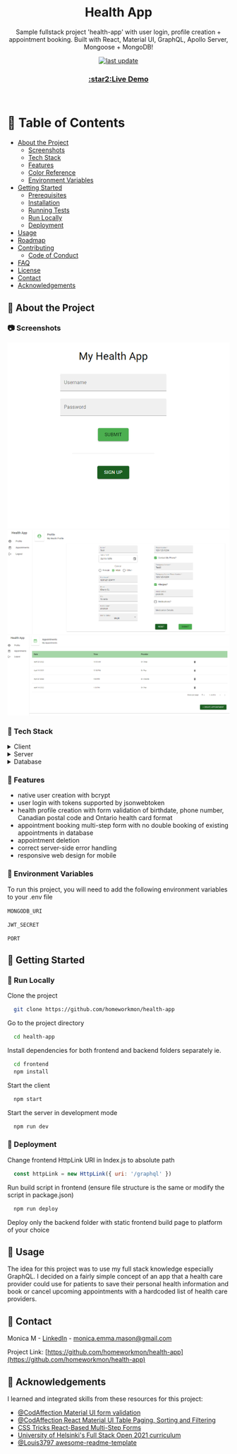 <div align="center">

  <h1>Health App</h1>
  
  <p>
    Sample fullstack project 'health-app' with user login, profile creation + appointment booking. 
    Built with React, Material UI, GraphQL, Apollo Server, Mongoose + MongoDB!
  </p>
  
  
<!-- Badges -->
<p>
  <a href="">
    <img src="https://img.shields.io/github/last-commit/homeworkmon/health-app" alt="last update" />
  </a>
</p>
   
<h3>
    <a href="https://health-app-homeworkmon.herokuapp.com/">:star2:Live Demo</a>
</h3>
</div>

<br />

<!-- Table of Contents -->
# :notebook_with_decorative_cover: Table of Contents

- [About the Project](#star2-about-the-project)
  * [Screenshots](#camera-screenshots)
  * [Tech Stack](#space_invader-tech-stack)
  * [Features](#dart-features)
  * [Color Reference](#art-color-reference)
  * [Environment Variables](#key-environment-variables)
- [Getting Started](#toolbox-getting-started)
  * [Prerequisites](#bangbang-prerequisites)
  * [Installation](#gear-installation)
  * [Running Tests](#test_tube-running-tests)
  * [Run Locally](#running-run-locally)
  * [Deployment](#triangular_flag_on_post-deployment)
- [Usage](#eyes-usage)
- [Roadmap](#compass-roadmap)
- [Contributing](#wave-contributing)
  * [Code of Conduct](#scroll-code-of-conduct)
- [FAQ](#grey_question-faq)
- [License](#warning-license)
- [Contact](#handshake-contact)
- [Acknowledgements](#gem-acknowledgements)

  

<!-- About the Project -->
## :star2: About the Project


<!-- Screenshots -->
### :camera: Screenshots

<div align="center"> 
  <img src="https://github.com/homeworkmon/health-app/blob/main/assets/login.PNG/?raw=true" alt="screenshot-login" />
</div>
<div align="center"> 
  <img src="https://github.com/homeworkmon/health-app/blob/main/assets/profile.PNG/?raw=true" alt="screenshot-login" />
</div>
<div align="center"> 
  <img src="https://github.com/homeworkmon/health-app/blob/main/assets/appointments.PNG/?raw=true" alt="screenshot-login" />
</div>


<!-- TechStack -->
### :space_invader: Tech Stack

<details>
  <summary>Client</summary>
  <ul>
    <li><a href="https://reactjs.org/">React.js</a></li>
    <li><a href="https://mui.com/">Material UI</a></li>
    <li><a href="https://date-fns.org/">Date-Fns</a></li>
  </ul>
</details>

<details>
  <summary>Server</summary>
  <ul>
    <li><a href="https://graphql.org/">GraphQL</a></li>
    <li><a href="https://www.npmjs.com/package/apollo-server-express">Apollo-Server-Express</a></li>
  </ul>
</details>

<details>
<summary>Database</summary>
  <ul>
    <li><a href="https://mongoosejs.com/docs/index.html">Mongoose</a></li>
    <li><a href="https://www.mongodb.com/atlas/database">MongoDB Atlas</a></li>
  </ul>
</details>

<!-- Features -->
### :dart: Features

- native user creation with bcrypt 
- user login with tokens supported by jsonwebtoken
- health profile creation with form validation of birthdate, phone number, Canadian postal code and Ontario health card format
- appointment booking multi-step form with no double booking of existing appointments in database
- appointment deletion
- correct server-side error handling
- responsive web design for mobile

<!-- Env Variables -->
### :key: Environment Variables

To run this project, you will need to add the following environment variables to your .env file

`MONGODB_URI`

`JWT_SECRET`

`PORT`

<!-- Getting Started -->
## 	:toolbox: Getting Started


<!-- Run Locally -->
### :running: Run Locally

Clone the project

```bash
  git clone https://github.com/homeworkmon/health-app
```

Go to the project directory

```bash
  cd health-app
```

Install dependencies for both frontend and backend folders separately ie.

```bash
  cd frontend
  npm install
```
Start the client

```bash
  npm start
```

Start the server in development mode

```bash
  npm run dev
```

<!-- Deployment -->
### :triangular_flag_on_post: Deployment

Change frontend HttpLink URI in Index.js to absolute path

```js script
  const httpLink = new HttpLink({ uri: '/graphql' })
```
Run build script in frontend (ensure file structure is the same or modify the script in package.json)

```bash
  npm run deploy
```
Deploy only the backend folder with static frontend build page to platform of your choice

<!-- Usage -->
## :eyes: Usage

The idea for this project was to use my full stack knowledge especially GraphQL. 
I decided on a fairly simple concept of an app that a health care provider could use for patients to save their personal health information and book or cancel upcoming appointments with a hardcoded list of health care providers.


<!-- Contact -->
## :handshake: Contact

Monica M - [LinkedIn](https://linkedin.com/in/monica-e-mason) - monica.emma.mason@gmail.com

Project Link: [https://github.com/homeworkmon/health-app](https://github.com/homeworkmon/health-app)


<!-- Acknowledgments -->
## :gem: Acknowledgements

I learned and integrated skills from these resources for this project:

 - [@CodAffection Material UI form validation](https://github.com/CodAffection/Material-UI-Form-Design-and-Validation)
 - [@CodAffection React Material UI Table Paging, Sorting and Filtering](https://github.com/CodAffection/React-Material-UI-Table-Paging-Sorting-and-Filtering)
 - [CSS Tricks React-Based Multi-Step Forms](https://css-tricks.com/the-magic-of-react-based-multi-step-forms/)
 - [University of Helsinki's Full Stack Open 2021 curriculum](https://fullstackopen.com/en/#course-contents)
 - [@Louis3797 awesome-readme-template](https://github.com/Louis3797/awesome-readme-template)